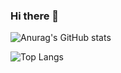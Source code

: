 ### Hi there 👋

![Anurag's GitHub stats](https://github-readme-stats.vercel.app/api?username=askagi&show_icons=true&theme=dark)

![Top Langs](https://github-readme-stats.vercel.app/api/top-langs/?username=askagi&theme=dark&layout=compact)
